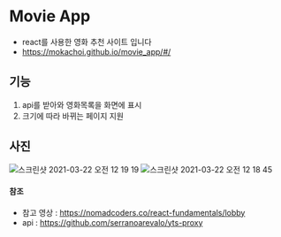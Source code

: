 # Movie App
- react를 사용한 영화 추천 사이트 입니다
- https://mokachoi.github.io/movie_app/#/

## 기능
1. api를 받아와 영화목록을 화면에 표시
2. 크기에 따라 바뀌는 페이지 지원

## 사진
![스크린샷 2021-03-22 오전 12 19 19](https://user-images.githubusercontent.com/78836615/111910340-51686d80-8aa4-11eb-9eca-8ca6bd0e3a3f.png)
![스크린샷 2021-03-22 오전 12 18 45](https://user-images.githubusercontent.com/78836615/111910342-54635e00-8aa4-11eb-861a-bbe0c117efd5.png)


#### 참조
- 참고 영상 : https://nomadcoders.co/react-fundamentals/lobby
- api : https://github.com/serranoarevalo/yts-proxy
